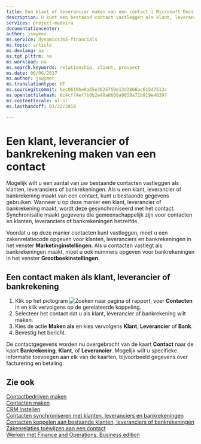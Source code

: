 ```yaml
---
title: Een klant of leverancier maken van een contact | Microsoft Docs
description: U kunt een bestaand contact vastleggen als klant, leverancier of bankrekening met bestaande gegevens en een zakenrelatie opgeven.
services: project-madeira
documentationcenter: 
author: jswymer
ms.service: dynamics365-financials
ms.topic: article
ms.devlang: na
ms.tgt_pltfrm: na
ms.workload: na
ms.search.keywords: relationship, client, prospect
ms.date: 06/06/2017
ms.author: jswymer
ms.translationtype: HT
ms.sourcegitcommit: bec0619be0a65e3625759e13d2866ac615d7513c
ms.openlocfilehash: 0c4cf74ef7b0b2e48a8608a0859a71b919e46397
ms.contentlocale: nl-nl
ms.lasthandoff: 03/22/2018

---
```

# <a name="create-a-customer-vendor-or-bank-account-from-a-contact"></a>Een klant, leverancier of bankrekening maken van een contact
Mogelijk wilt u een aantal van uw bestaande contacten vastleggen als klanten, leveranciers of bankrekeningen. Als u een klant, leverancier of bankrekening maakt van een contact, kunt u bestaande gegevens gebruiken. Wanneer u op deze manier een klant, leverancier of bankrekening maakt, wordt deze gesynchroniseerd met het contact. Synchronisatie maakt gegevens die gemeenschappelijk zijn voor contacten en klanten, leveranciers of bankrekeningen hetzelfde.

Voordat u op deze manier contacten kunt vastleggen, moet u een zakenrelatiecode opgeven voor klanten, leveranciers en bankrekeningen in het venster **Marketinginstellingen**. Als u contacten vastlegt als bankrekeningen maakt, moet u ook nummers opgeven voor bankrekeningen in het venster **Grootboekinstellingen**.

## <a name="to-create-a-contact-as-a-customer-vendor-or-bank-account"></a>Een contact maken als klant, leverancier of bankrekening
1. Klik op het pictogram ![Zoeken naar pagina of rapport](media/ui-search/search_small.png "pictogram Zoeken naar pagina of rapport"), voer **Contacten** in en klik vervolgens op de gerelateerde koppeling.
2. Selecteer het contact dat u als klant, leverancier of bankrekening wilt maken.
3. Kies de actie **Maken als** en kies vervolgens **Klant**, **Leverancier** of **Bank**.
4. Bevestig het bericht.

De contactgegevens worden nu overgebracht van de kaart **Contact** naar de kaart **Bankrekening**, **Klant**, of **Leverancier**. Mogelijk wilt u specifieke informatie toevoegen aan elk van de kaarten, bijvoorbeeld gegevens over facturering en betaling.

## <a name="see-also"></a>Zie ook
[Contactbedrijven maken](marketing-create-contact-companies.md)  
[Contacten maken](marketing-create-contact-persons.md)  
[CRM instellen](marketing-setup-marketing.md)  
[Contacten synchroniseren met klanten, leveranciers en bankrekeningen](marketing-synchronize-contacts-customers-vendors-bank-accounts.md)  
[Contacten koppelen aan bestaande klanten, leveranciers of bankrekeningen](marketing-how-link-contact.md)  
[Zakenrelaties toewijzen aan een contact](marketing-business-relations.md#AssignBusRelContact)  
[Werken met Finance and Operations, Business edition](ui-work-product.md)

